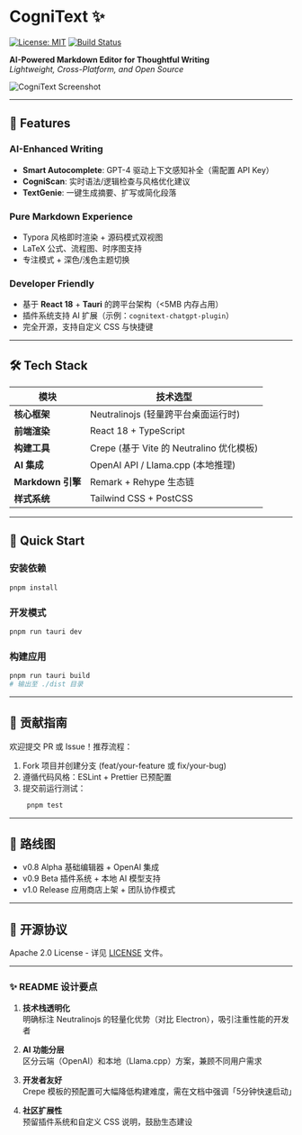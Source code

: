 # CogniText ✨

[![License: MIT](https://img.shields.io/badge/License-MIT-blue.svg)](https://opensource.org/licenses/MIT)
[![Build Status](https://img.shields.io/github/actions/workflow/status/yourusername/cognitext/build.yml?branch=main)](https://github.com/yourusername/cognitext/actions)

**AI-Powered Markdown Editor for Thoughtful Writing**  
*Lightweight, Cross-Platform, and Open Source*

![CogniText Screenshot](./screenshot.png) <!-- 需替换为实际截图路径 -->

---

## 🌟 Features

### **AI-Enhanced Writing**
- **Smart Autocomplete**: GPT-4 驱动上下文感知补全（需配置 API Key）
- **CogniScan**: 实时语法/逻辑检查与风格优化建议
- **TextGenie**: 一键生成摘要、扩写或简化段落

### **Pure Markdown Experience**
- Typora 风格即时渲染 + 源码模式双视图
- LaTeX 公式、流程图、时序图支持
- 专注模式 + 深色/浅色主题切换

### **Developer Friendly**
- 基于 **React 18** + **Tauri** 的跨平台架构（<5MB 内存占用）
- 插件系统支持 AI 扩展（示例：`cognitext-chatgpt-plugin`）
- 完全开源，支持自定义 CSS 与快捷键

---

## 🛠️ Tech Stack

| 模块              | 技术选型                          |
|-------------------|----------------------------------|
| **核心框架**       | Neutralinojs (轻量跨平台桌面运行时) |
| **前端渲染**       | React 18 + TypeScript            |
| **构建工具**       | Crepe (基于 Vite 的 Neutralino 优化模板) |
| **AI 集成**        | OpenAI API / Llama.cpp (本地推理) |
| **Markdown 引擎**  | Remark + Rehype 生态链           |
| **样式系统**       | Tailwind CSS + PostCSS           |

---

## 🚀 Quick Start

### 安装依赖
```bash
pnpm install
```

### 开发模式
```bash
pnpm run tauri dev
```

### 构建应用
```bash
pnpm run tauri build
# 输出至 ./dist 目录
```

---

## 🤝 贡献指南

欢迎提交 PR 或 Issue！推荐流程：

1. Fork 项目并创建分支 (feat/your-feature 或 fix/your-bug)
2. 遵循代码风格：ESLint + Prettier 已预配置
3. 提交前运行测试：
   ```bash
    pnpm test
   ```

---

## 📍 路线图

* v0.8 Alpha
  基础编辑器 + OpenAI 集成
* v0.9 Beta
  插件系统 + 本地 AI 模型支持
* v1.0 Release
  应用商店上架 + 团队协作模式

---

##  📜 开源协议

Apache 2.0 License - 详见 [LICENSE](LICENSE) 文件。

---

### ✨ README 设计要点
1. **技术栈透明化**  
   明确标注 Neutralinojs 的轻量化优势（对比 Electron），吸引注重性能的开发者

2. **AI 功能分层**  
   区分云端（OpenAI）和本地（Llama.cpp）方案，兼顾不同用户需求

3. **开发者友好**  
   Crepe 模板的预配置可大幅降低构建难度，需在文档中强调「5分钟快速启动」

4. **社区扩展性**  
   预留插件系统和自定义 CSS 说明，鼓励生态建设
